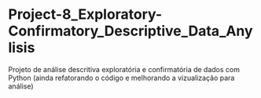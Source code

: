 # Project-8_Exploratory-Confirmatory_Descriptive_Data_Anylisis
Projeto de análise descritiva exploratória e confirmatória de dados com Python (ainda refatorando o código e melhorando a vizualização para análise)
